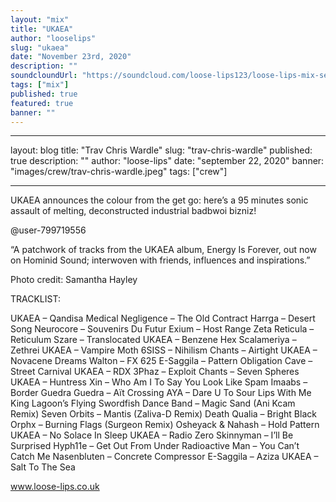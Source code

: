 ```yaml
---
layout: "mix"
title: "UKAEA"
author: "looselips"
slug: "ukaea"
date: "November 23rd, 2020"
description: ""
soundcloundUrl: "https://soundcloud.com/loose-lips123/loose-lips-mix-series-306-ukaea"
tags: ["mix"]
published: true
featured: true
banner: ""
---
```


---

layout: blog
title: "Trav Chris Wardle"
slug: "trav-chris-wardle"
published: true
description: ""
author: "loose-lips"
date: "september 22, 2020"
banner: "images/crew/trav-chris-wardle.jpeg"
tags: ["crew"]

---

UKAEA announces the colour from the get go: here’s a 95 minutes sonic assault of melting, deconstructed industrial badbwoi bizniz!

@user-799719556

“A patchwork of tracks from the UKAEA album, Energy Is Forever, out now on Hominid Sound; interwoven with friends, influences and inspirations.”

Photo credit: Samantha Hayley

TRACKLIST:

UKAEA – Qandisa
Medical Negligence – The Old Contract
Harrga – Desert Song
Neurocore – Souvenirs Du Futur
Exium – Host Range
Zeta Reticula – Reticulum
Szare – Translocated
UKAEA – Benzene Hex
Scalameriya – Zethrei
UKAEA – Vampire Moth
6SISS – Nihilism
Chants – Airtight
UKAEA – Novacene Dreams
Walton – FX 625
E-Saggila – Pattern Obligation
Cave – Street Carnival
UKAEA – RDX
3Phaz – Exploit
Chants – Seven Spheres
UKAEA – Huntress
Xin – Who Am I To Say You Look Like Spam
Imaabs – Border
Guedra Guedra – Aït Crossing
AYA – Dare U To Sour Lips With Me
King Lagoon’s Flying Swordfish Dance Band – Magic Sand (Ani Kcam Remix)
Seven Orbits – Mantis (Zaliva-D Remix)
Death Qualia – Bright Black
Orphx – Burning Flags (Surgeon Remix)
Osheyack & Nahash – Hold Pattern
UKAEA – No Solace In Sleep
UKAEA – Radio Zero
Skinnyman – I’ll Be Surprised
Hyph11e – Get Out From Under
Radioactive Man – You Can’t Catch Me
Nasenbluten – Concrete Compressor
E-Saggila – Aziza
UKAEA – Salt To The Sea

www.loose-lips.co.uk
